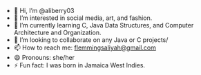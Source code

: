 - 👋 Hi, I’m @aliberry03
- 👀 I’m interested in social media, art, and fashion.
- 🌱 I’m currently learning C, Java Data Structures, and Computer Architecture and Organization.
- 💞️ I’m looking to collaborate on any Java or C projects/
- 📫 How to reach me: flemmingsaliyah@gmail.com
- 😄 Pronouns: she/her
- ⚡ Fun fact: I was born in Jamaica West Indies.

<!---
aliberry03/aliberry03 is a ✨ special ✨ repository because its `README.md` (this file) appears on your GitHub profile.
You can click the Preview link to take a look at your changes.
--->
